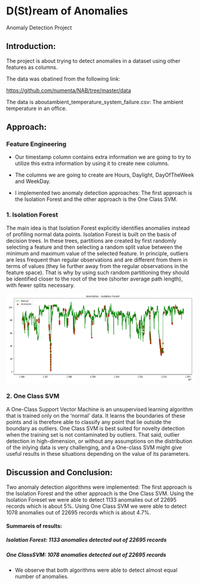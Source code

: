 D(St)ream of Anomalies
==============================

Anomaly Detection Project


## Introduction:
The project is about trying to detect anomalies in a dataset using other features as columns. 

The data was obatined from the following link:

https://github.com/numenta/NAB/tree/master/data

The data is aboutambient_temperature_system_failure.csv: The ambient temperature in an office.

## Approach:

### Feature Engineering
* Our timestamp column contains extra information we are going to try to utilize this extra information by using it to create new columns.


* The columns we are going to create are Hours, Daylight, DayOfTheWeek and WeekDay.


* I implemented two anomaly detection approaches: The first approach is the Isolation Forest and the other approach is the One Class SVM.

### 1. Isolation Forest
The main idea is that Isolation Forest explicitly identifies anomalies instead of profiling normal data points. Isolation Forest is built on the basis of decision trees. In these trees, partitions are created by first randomly selecting a feature and then selecting a random split value between the minimum and maximum value of the selected feature.
In principle, outliers are less frequent than regular observations and are different from them in terms of values (they lie further away from the regular observations in the feature space). That is why by using such random partitioning they should be identified closer to the root of the tree (shorter average path length), with fewer splits necessary.

![Isolation Forest](Pictures/Isolation.PNG)

### 2. One Class SVM
A One-Class Support Vector Machine is an unsupervised learning algorithm that is trained only on the ‘normal’ data. It learns the boundaries of these points and is therefore able to classify any point that lie outside the boundary as outliers.
One Class SVM is best suited for novelty detection when the training set is not contaminated by outliers. That said, outlier detection in high-dimension, or without any assumptions on the distribution of the inlying data is very challenging, and a One-class SVM might give useful results in these situations depending on the value of its parameters.



## Discussion and Conclusion:
Two anomaly detection algorithms were implemented: The first approach is the Isolation Forest and the other approach is the One Class SVM.
Using the Isolation Foreset we were able to detect 1133 anomalies out of 22695 records which is about 5%.
Using One Class SVM we were able to detect 1078 anomalies out of 22695 records which is about 4.7%.

#### Summareis of results: 
##### Isolation Forest: 1133 anomalies detected out of 22695 records
##### One ClassSVM: 1078 anomalies detected out of 22695 records

* We observe that both algorithms were able to detect almost equal number of anomalies.


